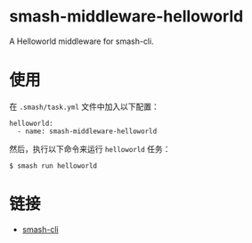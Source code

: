 # smash-middleware-helloworld

A Helloworld middleware for smash-cli.

# 使用

在 `.smash/task.yml` 文件中加入以下配置：

```
helloworld:
  - name: smash-middleware-helloworld
```

然后，执行以下命令来运行 `helloworld` 任务：

```
$ smash run helloworld
```

# 链接

- [smash-cli](https://github.com/chenhaihong/smash-cli)
